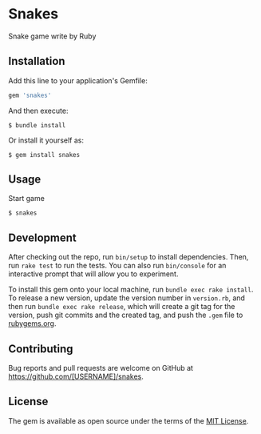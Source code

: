 # Snakes

Snake game write by Ruby

## Installation

Add this line to your application's Gemfile:

```ruby
gem 'snakes'
```

And then execute:

    $ bundle install

Or install it yourself as:

    $ gem install snakes

## Usage

Start game

`$ snakes`

## Development

After checking out the repo, run `bin/setup` to install dependencies. Then, run `rake test` to run the tests. You can also run `bin/console` for an interactive prompt that will allow you to experiment.

To install this gem onto your local machine, run `bundle exec rake install`. To release a new version, update the version number in `version.rb`, and then run `bundle exec rake release`, which will create a git tag for the version, push git commits and the created tag, and push the `.gem` file to [rubygems.org](https://rubygems.org).

## Contributing

Bug reports and pull requests are welcome on GitHub at https://github.com/[USERNAME]/snakes.

## License

The gem is available as open source under the terms of the [MIT License](https://opensource.org/licenses/MIT).
